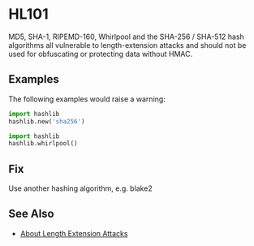 # HL101

MD5, SHA-1, RIPEMD-160, Whirlpool and the SHA-256 / SHA-512 hash algorithms all vulnerable to length-extension attacks and should not be used for obfuscating or protecting data without HMAC.

## Examples

The following examples would raise a warning:

```python
import hashlib
hashlib.new('sha256')
```

```python
import hashlib
hashlib.whirlpool()
```

## Fix

Use another hashing algorithm, e.g. blake2

## See Also

* [About Length Extension Attacks](https://blog.skullsecurity.org/2012/everything-you-need-to-know-about-hash-length-extension-attacks)